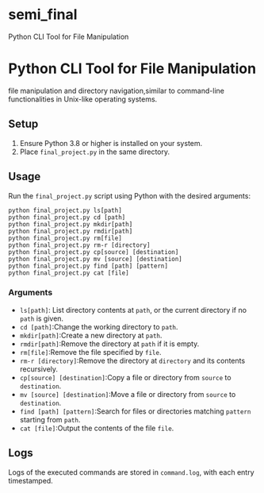 # semi_final
Python CLI Tool for File Manipulation
#   Python CLI Tool for File Manipulation

file manipulation and directory navigation,similar to command-line functionalities in Unix-like operating systems.

## Setup

1. Ensure Python 3.8 or higher is installed on your system.
2. Place `final_project.py`  in the same directory.


## Usage

Run the `final_project.py` script using Python with the desired arguments:

```
python final_project.py ls[path] 
python final_project.py cd [path]
python final_project.py mkdir[path] 
python final_project.py rmdir[path] 
python final_project.py rm[file] 
python final_project.py rm-r [directory] 
python final_project.py cp[source] [destination] 
python final_project.py mv [source] [destination] 
python final_project.py find [path] [pattern] 
python final_project.py cat [file] 
```

### Arguments

- `ls[path]`: List directory contents at `path`, or the current directory if no `path` is given.
- `cd [path]`:Change the working directory to `path`.
- `mkdir[path]`:Create a new directory at `path`.
- `rmdir[path]`:Remove the directory at `path` if it is empty.
- `rm[file]`:Remove the file specified by `file`.
- `rm-r [directory]`:Remove the directory at `directory` and its contents recursively.
- `cp[source] [destination]`:Copy a file or directory from `source` to `destination`.
- `mv [source] [destination]`:Move a file or directory from `source` to `destination`.
- `find [path] [pattern]`:Search for files or directories matching `pattern` starting from `path`.
- `cat [file]`:Output the contents of the file `file`.

## Logs

Logs of the executed commands are stored in `command.log`, with each entry timestamped.